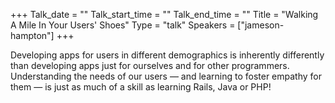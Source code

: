 +++
Talk_date = ""
Talk_start_time = ""
Talk_end_time = ""
Title = "Walking A Mile In Your Users' Shoes"
Type = "talk"
Speakers = ["jameson-hampton"]
+++

Developing apps for users in different demographics is inherently differently than developing apps just for ourselves and for other programmers. Understanding the needs of our users — and learning to foster empathy for them — is just as much of a skill as learning Rails, Java or PHP!
